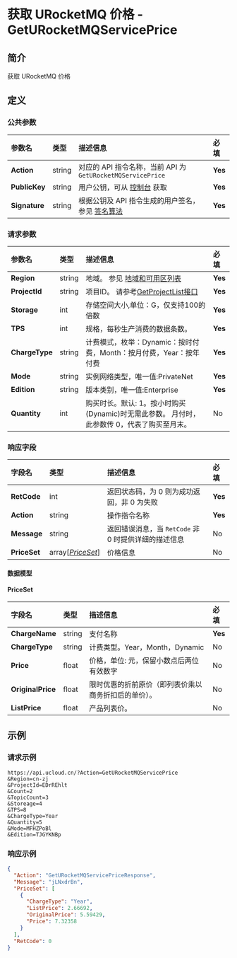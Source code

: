 # 获取 URocketMQ 价格 - GetURocketMQServicePrice

## 简介

获取 URocketMQ 价格









## 定义

### 公共参数

| 参数名 | 类型 | 描述信息 | 必填 |
|:---|:---|:---|:---|
| **Action**     | string  | 对应的 API 指令名称，当前 API 为 `GetURocketMQServicePrice`                        | **Yes** |
| **PublicKey**  | string  | 用户公钥，可从 [控制台](https://console.ucloud.cn/uapi/apikey) 获取                                             | **Yes** |
| **Signature**  | string  | 根据公钥及 API 指令生成的用户签名，参见 [签名算法](api/summary/signature.md)  | **Yes** |

### 请求参数

| 参数名 | 类型 | 描述信息 | 必填 |
|:---|:---|:---|:---|
| **Region** | string | 地域。 参见 [地域和可用区列表](https://docs.ucloud.cn/api/summary/regionlist) |**Yes**|
| **ProjectId** | string | 项目ID。 请参考[GetProjectList接口](https://docs.ucloud.cn/api/summary/get_project_list) |**Yes**|
| **Storage** | int | 存储空间大小,单位：G，仅支持100的倍数 |**Yes**|
| **TPS** | int | 规格，每秒生产消费的数据条数。 |**Yes**|
| **ChargeType** | string | 计费模式，枚举：Dynamic：按时付费，Month：按月付费，Year：按年付费 |**Yes**|
| **Mode** | string | 实例网络类型，唯一值:PrivateNet |**Yes**|
| **Edition** | string | 版本类别，唯一值:Enterprise |**Yes**|
| **Quantity** | int | 购买时长。默认: 1。按小时购买(Dynamic)时无需此参数。 月付时，此参数传 0，代表了购买至月末。 |No|

### 响应字段

| 字段名 | 类型 | 描述信息 | 必填 |
|:---|:---|:---|:---|
| **RetCode** | int | 返回状态码，为 0 则为成功返回，非 0 为失败 |**Yes**|
| **Action** | string | 操作指令名称 |**Yes**|
| **Message** | string | 返回错误消息，当 `RetCode` 非 0 时提供详细的描述信息 |No|
| **PriceSet** | array[[*PriceSet*](#PriceSet)] | 价格信息 |No|

#### 数据模型


#### PriceSet

| 字段名 | 类型 | 描述信息 | 必填 |
|:---|:---|:---|:---|
| **ChargeName** | string | 支付名称 |**Yes**|
| **ChargeType** | string | 计费类型。Year，Month，Dynamic |No|
| **Price** | float | 价格，单位: 元，保留小数点后两位有效数字 |No|
| **OriginalPrice** | float | 限时优惠的折前原价（即列表价乘以商务折扣后的单价）。 |No|
| **ListPrice** | float | 产品列表价。 |No|

## 示例

### 请求示例
    
```
https://api.ucloud.cn/?Action=GetURocketMQServicePrice
&Region=cn-zj
&ProjectId=EDrREhlt
&Count=2
&TopicCount=3
&Storeage=4
&TPS=8
&ChargeType=Year
&Quantity=5
&Mode=MFHZPoBl
&Edition=TJGYKNBp
```

### 响应示例
    
```json
{
  "Action": "GetURocketMQServicePriceResponse",
  "Message": "jLNxdrBn",
  "PriceSet": [
    {
      "ChargeType": "Year",
      "ListPrice": 2.66692,
      "OriginalPrice": 5.59429,
      "Price": 7.32358
    }
  ],
  "RetCode": 0
}
```





